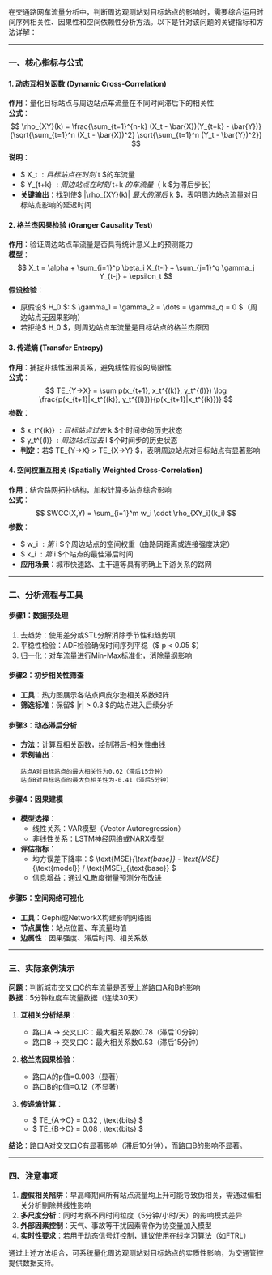 在交通路网车流量分析中，判断周边观测站对目标站点的影响时，需要综合运用时间序列相关性、因果性和空间依赖性分析方法。以下是针对该问题的关键指标和方法详解：

---

### **一、核心指标与公式**
#### 1. **动态互相关函数 (Dynamic Cross-Correlation)**
**作用**：量化目标站点与周边站点车流量在不同时间滞后下的相关性  
**公式**：
$$
\rho_{XY}(k) = \frac{\sum_{t=1}^{n-k} (X_t - \bar{X})(Y_{t+k} - \bar{Y})}{\sqrt{\sum_{t=1}^n (X_t - \bar{X})^2} \sqrt{\sum_{t=1}^n (Y_t - \bar{Y})^2}}
$$
**说明**：
- $ X_t $: 目标站点在时刻$ t $的车流量
- $ Y_{t+k} $: 周边站点在时刻$ t+k $的车流量（$ k $为滞后步长）
- **关键输出**：找到使$ |\rho_{XY}(k)| $最大的滞后$ k $，表明周边站点流量对目标站点影响的延迟时间

#### 2. **格兰杰因果检验 (Granger Causality Test)**
**作用**：验证周边站点车流量是否具有统计意义上的预测能力  
**模型**：
$$
X_t = \alpha + \sum_{i=1}^p \beta_i X_{t-i} + \sum_{j=1}^q \gamma_j Y_{t-j} + \epsilon_t
$$
**假设检验**：
- 原假设$ H_0 $: $ \gamma_1 = \gamma_2 = \dots = \gamma_q = 0 $（周边站点无因果影响）
- 若拒绝$ H_0 $，则周边站点车流量是目标站点的格兰杰原因

#### 3. **传递熵 (Transfer Entropy)**
**作用**：捕捉非线性因果关系，避免线性假设的局限性  
**公式**：
$$
TE_{Y→X} = \sum p(x_{t+1}, x_t^{(k)}, y_t^{(l)}) \log \frac{p(x_{t+1}|x_t^{(k)}, y_t^{(l)})}{p(x_{t+1}|x_t^{(k)})}
$$
**参数**：
- $ x_t^{(k)} $: 目标站点过去$ k $个时间步的历史状态
- $ y_t^{(l)} $: 周边站点过去$ l $个时间步的历史状态
- **判定**：若$ TE_{Y→X} > TE_{X→Y} $，表明周边站点对目标站点有显著影响

#### 4. **空间权重互相关 (Spatially Weighted Cross-Correlation)**
**作用**：结合路网拓扑结构，加权计算多站点综合影响  
**公式**：
$$
SWCC(X,Y) = \sum_{i=1}^m w_i \cdot \rho_{XY_i}(k_i)
$$
**参数**：
- $ w_i $: 第$ i $个周边站点的空间权重（由路网距离或连接强度决定）
- $ k_i $: 第$ i $个站点的最佳滞后时间
- **应用场景**：城市快速路、主干道等具有明确上下游关系的路网

---

### **二、分析流程与工具**
#### **步骤1：数据预处理**
1. 去趋势：使用差分或STL分解消除季节性和趋势项
2. 平稳性检验：ADF检验确保时间序列平稳（$ p < 0.05 $）
3. 归一化：对车流量进行Min-Max标准化，消除量纲影响

#### **步骤2：初步相关性筛查**
- **工具**：热力图展示各站点间皮尔逊相关系数矩阵
- **筛选标准**：保留$ |r| > 0.3 $的站点进入后续分析

#### **步骤3：动态滞后分析**
- **方法**：计算互相关函数，绘制滞后-相关性曲线
- **示例输出**：
  ```
  站点A对目标站点的最大相关性为0.62（滞后15分钟）
  站点B对目标站点的最大负相关性为-0.41（滞后5分钟）
  ```

#### **步骤4：因果建模**
- **模型选择**：
  - 线性关系：VAR模型（Vector Autoregression）
  - 非线性关系：LSTM神经网络或NARX模型
- **评估指标**：
  - 均方误差下降率：$ \text{MSE}_{\text{base}} - \text{MSE}_{\text{model}} $/$ \text{MSE}_{\text{base}} $
  - 信息增益：通过KL散度衡量预测分布改进

#### **步骤5：空间网络可视化**
- **工具**：Gephi或NetworkX构建影响网络图
- **节点属性**：站点位置、车流量均值
- **边属性**：因果强度、滞后时间、相关系数

---

### **三、实际案例演示**
**问题**：判断城市交叉口C的车流量是否受上游路口A和B的影响  
**数据**：5分钟粒度车流量数据（连续30天）

1. **互相关分析结果**：
   - 路口A → 交叉口C：最大相关系数0.78（滞后10分钟）
   - 路口B → 交叉口C：最大相关系数0.53（滞后15分钟）

2. **格兰杰因果检验**：
   - 路口A的p值=0.003（显著）
   - 路口B的p值=0.12（不显著）

3. **传递熵计算**：
   - $ TE_{A→C} = 0.32 \, \text{bits} $
   - $ TE_{B→C} = 0.08 \, \text{bits} $

**结论**：路口A对交叉口C有显著影响（滞后10分钟），而路口B的影响不显著。

---

### **四、注意事项**
1. **虚假相关陷阱**：早高峰期间所有站点流量均上升可能导致伪相关，需通过偏相关分析剔除共线性影响
2. **多尺度分析**：同时考察不同时间粒度（5分钟/小时/天）的影响模式差异
3. **外部因素控制**：天气、事故等干扰因素需作为协变量加入模型
4. **实时性要求**：若用于动态信号灯控制，建议使用在线学习算法（如FTRL）

通过上述方法组合，可系统量化周边观测站对目标站点的实质性影响，为交通管控提供数据支持。